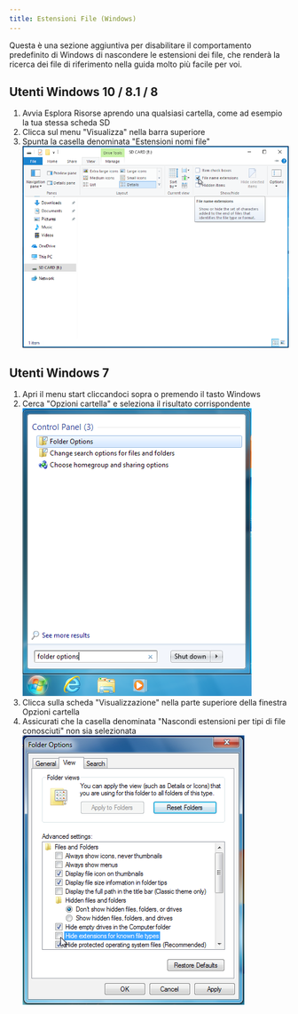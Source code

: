 ```yaml
---
title: Estensioni File (Windows)
---
```


Questa è una sezione aggiuntiva per disabilitare il comportamento predefinito di Windows di nascondere le estensioni dei file, che renderà la ricerca dei file di riferimento nella guida molto più facile per voi.

## Utenti Windows 10 / 8.1 / 8
1. Avvia Esplora Risorse aprendo una qualsiasi cartella, come ad esempio la tua stessa scheda SD
1. Clicca sul menu "Visualizza" nella barra superiore
1. Spunta la casella denominata "Estensioni nomi file" ![Schermata della casella delle "Estensioni nomi file" su Windows 10](/assets/images/windows-10-file-extensions.png)

## Utenti Windows 7
1. Apri il menu start cliccandoci sopra o premendo il tasto Windows
1. Cerca "Opzioni cartella" e seleziona il risultato corrispondente ![Schermata di una ricerca "opzioni cartella" nel menu Start di Windows 7](/assets/images/windows-7-folder-options-start-menu.png)
1. Clicca sulla scheda "Visualizzazione" nella parte superiore della finestra Opzioni cartella
1. Assicurati che la casella denominata "Nascondi estensioni per tipi di file conosciuti" non sia selezionata ![Schermata della finestra "Opzioni cartelle" su Windows 7 con "Nascondi estensioni per i tipi di file conosciuti" disattivato](/assets/images/windows-7-folder-options.png)
